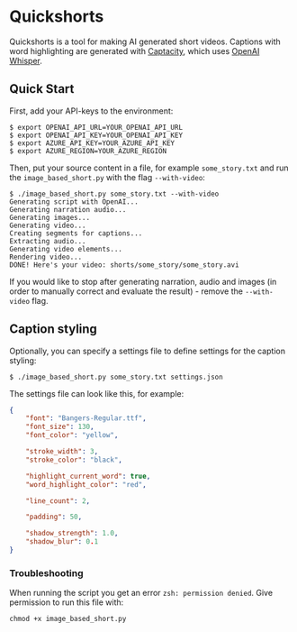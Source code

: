 # Quickshorts

Quickshorts is a tool for making AI generated short videos. Captions with word highlighting are generated with [Captacity](https://github.com/unconv/captacity), which uses [OpenAI Whisper](https://github.com/openai/whisper).

## Quick Start

First, add your API-keys to the environment:

```console
$ export OPENAI_API_URL=YOUR_OPENAI_API_URL
$ export OPENAI_API_KEY=YOUR_OPENAI_API_KEY
$ export AZURE_API_KEY=YOUR_AZURE_API_KEY
$ export AZURE_REGION=YOUR_AZURE_REGION
```

Then, put your source content in a file, for example `some_story.txt` and run the `image_based_short.py` with the flag `--with-video`:

```console
$ ./image_based_short.py some_story.txt --with-video
Generating script with OpenAI...
Generating narration audio...
Generating images...
Generating video...
Creating segments for captions...
Extracting audio...
Generating video elements...
Rendering video...
DONE! Here's your video: shorts/some_story/some_story.avi
```

If you would like to stop after generating narration, audio and images (in order to manually correct and evaluate the result) - remove the `--with-video` flag.

## Caption styling

Optionally, you can specify a settings file to define settings for the caption styling:

```console
$ ./image_based_short.py some_story.txt settings.json
```

The settings file can look like this, for example:

```json
{
    "font": "Bangers-Regular.ttf",
    "font_size": 130,
    "font_color": "yellow",

    "stroke_width": 3,
    "stroke_color": "black",

    "highlight_current_word": true,
    "word_highlight_color": "red",

    "line_count": 2,

    "padding": 50,

    "shadow_strength": 1.0,
    "shadow_blur": 0.1
}
```

### Troubleshooting

When running the script you get an error `zsh: permission denied`. Give permission to run this file with:

```shell
chmod +x image_based_short.py
```